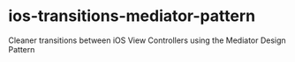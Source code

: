 ios-transitions-mediator-pattern
================================

Cleaner transitions between iOS View Controllers using the Mediator Design Pattern
